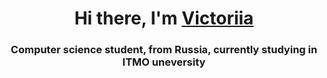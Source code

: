 <h1 align="center">Hi there, I'm <a href="https://daniilshat.ru/" target="_blank">Victoriia</a> 

<h3 align="center">Computer science student, from Russia, currently studying in ITMO uneversity</h3>
